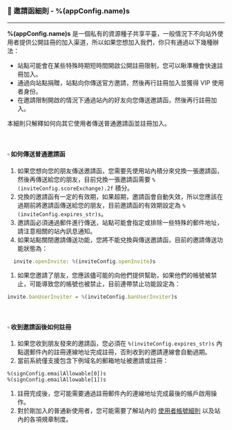 ### :orange_book: 邀請函細則 - %(appConfig.name)s
---
**%(appConfig.name)s** 是一個私有的資源種子共享平臺，一般情況下不向站外使用者提供公開註冊的加入渠道，所以如果您想加入我們，你只有通過以下幾種辦法：
  * 站點可能會在某些特殊時期短時間開啟公開註冊限制，您可以瞅準機會快速註冊加入。
  * 通過向站點捐贈，站點向你傳送官方邀請，然後再行註冊加入並獲得 VIP 使用者身份。
  * 在邀請限制開啟的情況下通過站內的好友向您傳送邀請函，然後再行註冊加入。

本細則只解釋如何向其它使用者傳送普通邀請函並註冊加入。

&emsp;

#### :white_small_square: 如何傳送普通邀請函

1. 如果您想向您的朋友傳送邀請函，您需要先使用站內積分來兌換一張邀請函，然後再傳送給您的朋友，目前兌換一張邀請函需要 `%(inviteConfig.scoreExchange).2f` 積分。
1. 兌換的邀請函有一定的有效期，如果超期，邀請函會自動失效，所以您應該在過期前將邀請函傳送給您的朋友，目前邀請函的有效期設定為 `%(inviteConfig.expires_str)s`。
1. 邀請函必須通過郵件進行傳送，站點可能會指定或排除一些特殊的郵件地址，請注意相關的站內訊息通知。
1. 如果站點關閉邀請傳送功能，您將不能兌換與傳送邀請函，目前的邀請傳送功能狀態為：
```javascript
  invite.openInvite: %(inviteConfig.openInvite)s
```
1. 如果您邀請了朋友，您應該儘可能的向他們提供幫助，如果他們的帳號被禁止，可能導致您的帳號也被禁止，目前連帶禁止功能設定為：
```javascript
invite.banUserInviter = %(inviteConfig.banUserInviter)s
```

&emsp;

#### :white_small_square: 收到邀請函後如何註冊

1. 如果您收到朋友發來的邀請函，您必須在 `%(inviteConfig.expires_str)s` 內點選郵件內的註冊連線地址完成註冊，否則收到的邀請連線會自動過期。
1. 當前系統僅支援包含下例域名的郵箱地址被邀請或註冊：
```
%(signConfig.emailAllowable[0])s
%(signConfig.emailAllowable[1])s
```
1. 註冊完成後，您可能需要通過註冊郵件內的連線地址完成最後的帳戶啟用操作。
1. 對於剛加入的普通新使用者，您可能需要了解站內的 [使用者帳號細則](/about/manual/userAccountRules) 以及站內的各項規章制度。